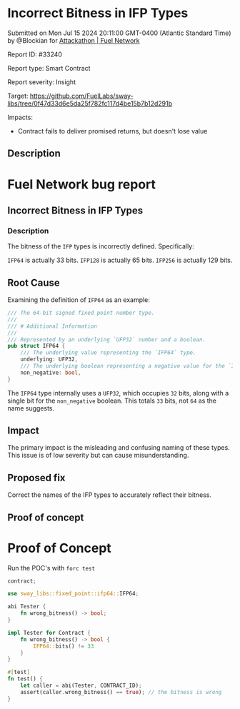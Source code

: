 
# Incorrect Bitness in IFP Types

Submitted on Mon Jul 15 2024 20:11:00 GMT-0400 (Atlantic Standard Time) by @Blockian for [Attackathon | Fuel Network](https://immunefi.com/bounty/fuel-network-attackathon/)

Report ID: #33240

Report type: Smart Contract

Report severity: Insight

Target: https://github.com/FuelLabs/sway-libs/tree/0f47d33d6e5da25f782fc117d4be15b7b12d291b

Impacts:
- Contract fails to deliver promised returns, but doesn't lose value

## Description
# Fuel Network bug report
## Incorrect Bitness in IFP Types
### Description
The bitness of the `IFP` types is incorrectly defined. Specifically:

`IFP64` is actually 33 bits.
`IFP128` is actually 65 bits.
`IFP256` is actually 129 bits.

## Root Cause
Examining the definition of `IFP64` as an example:
```rs
/// The 64-bit signed fixed point number type.
///
/// # Additional Information
///
/// Represented by an underlying `UFP32` number and a boolean.
pub struct IFP64 {
    /// The underlying value representing the `IFP64` type.
    underlying: UFP32,
    /// The underlying boolean representing a negative value for the `IFP64` type.
    non_negative: bool,
}
```
The `IFP64` type internally uses a `UFP32`, which occupies `32` bits, along with a single bit for the `non_negative` boolean.
This totals `33` bits, not `64` as the name suggests.

## Impact
The primary impact is the misleading and confusing naming of these types.
This issue is of low severity but can cause misunderstanding.

## Proposed fix
Correct the names of the IFP types to accurately reflect their bitness.

        
## Proof of concept
# Proof of Concept
Run the POC's with `forc test`

```rs
contract;

use sway_libs::fixed_point::ifp64::IFP64;

abi Tester { 
    fn wrong_bitness() -> bool;
}

impl Tester for Contract {
    fn wrong_bitness() -> bool {
        IFP64::bits() != 33
    }
}

#[test]
fn test() {
    let caller = abi(Tester, CONTRACT_ID);
    assert(caller.wrong_bitness() == true); // the bitness is wrong
}
```